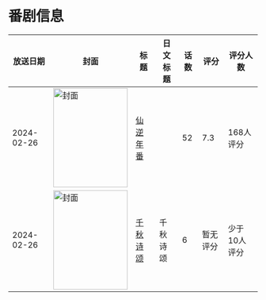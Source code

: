 # 番剧信息

|放送日期|封面|标题|日文标题|话数|评分|评分人数|
|---|---|---|---|---|---|---|
|2024-02-26|<img src="https://lain.bgm.tv/pic/cover/c/61/b9/481211_uuf6a.jpg" alt="封面" style="width:150px;height:200px;object-fit:cover;">|[仙逆 年番](https://bangumi.tv/subject/481211)||52|7.3|168人评分|
|2024-02-26|<img src="https://lain.bgm.tv/pic/cover/c/1a/a3/482396_zq0BP.jpg" alt="封面" style="width:150px;height:200px;object-fit:cover;">|[千秋诗颂](https://bangumi.tv/subject/482396)|千秋诗颂|6|暂无评分|少于10人评分|
